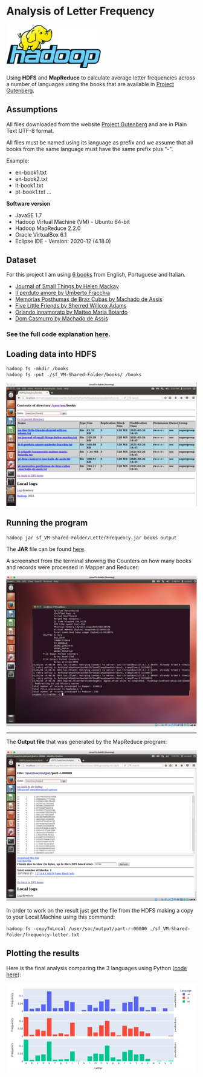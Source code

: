 # Analysis of Letter Frequency

<img src="./img/hadoop-logo.png" alt="Apache Hadoop" width="250"/><br>

Using  **HDFS**  and  **MapReduce**  to  calculate  average  letter  frequencies  across  a number  of  languages using  the  books  that  are  available  in  [Project Gutenberg](http://www.gutenberg.org/ "Project Gutenberg").

## Assumptions

All files downloaded from the website [Project Gutenberg](http://www.gutenberg.org/ "Project Gutenberg") and are in Plain Text UTF-8 format.

All files must be named using its language as prefix and we assume that all books from the same language must have the same prefix plus "-".

Example:

- en-book1.txt
- en-book2.txt
- it-book1.txt
- pt-book1.txt …

__Software version__

- JavaSE 1.7
- Hadoop Virtual Machine (VM) - Ubuntu 64-bit
- Hadoop MapReduce 2.2.0
- Oracle VirtualBox 6.1
- Eclipse IDE - Version: 2020-12 (4.18.0)

## Dataset

For this project I am using [6 books](./dataset/books/) from English, Portuguese and Italian.

- [Journal of Small Things by Helen Mackay][1]
- [Il perduto amore by Umberto Fracchia][2]
- [Memorias Posthumas de Braz Cubas by Machado de Assis][3]
- [Five Little Friends by Sherred Willcox Adams][4]
- [Orlando innamorato by Matteo Maria Boiardo][5]
- [Dom Casmurro by Machado de Assis][6]

[1]: http://www.gutenberg.org/ebooks/51245
[2]: http://www.gutenberg.org/ebooks/41281
[3]: http://www.gutenberg.org/ebooks/54829
[4]: http://www.gutenberg.org/ebooks/25497
[5]: http://www.gutenberg.org/ebooks/57787
[6]: http://www.gutenberg.org/ebooks/55752

### See the full code explanation [here](./src/mapreduce/README.md).

## Loading data into HDFS

```shell
hadoop fs -mkdir /books
hadoop fs -put ./sf_VM-Shared-Folder/books/ /books
```

![alt text][Dataset]

[Dataset]: https://github.com/pessini/LetterFrequency/blob/master/img/hdfs-dataset.png "Dataset in HDFS"

## Running the program

```shell
hadoop jar sf_VM-Shared-Folder/LetterFrequency.jar books output
```

The __JAR__ file can be found [here](./JAR/).

A screenshot from the terminal showing the Counters on how many books and records were processed in Mapper and Reducer:

![alt text][linux-terminal]

[linux-terminal]: https://github.com/pessini/LetterFrequency/blob/master/img/terminal-counters.png "Terminal with Counters"

---

The __Output file__ that was generated by the MapReduce program:

![alt text][Output]

[Output]:https://github.com/pessini/LetterFrequency/blob/master/img/output-file.png "Output file"

In order to work on the result just get the file from the HDFS making a copy to your Local Machine using this command:

```shell
hadoop fs -copyToLocal /user/soc/output/part-r-00000 ./sf_VM-Shared-Folder/frequency-letter.txt
```

## Plotting the results

Here is the final analysis comparing the 3 languages using Python ([code here](./python/letter-frequency.ipynb)):

![alt text][Languages-Plot]

[Languages-Plot]:https://github.com/pessini/LetterFrequency/blob/master/img/all-languages.png "Plotting Frequency comparison in all 3 languages"
